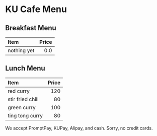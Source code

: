 # KU Cafe Menu

## Breakfast Menu

| Item                                   | Price |
|:---------------------------------------|------:|
| nothing yet                            |  0.0  |

## Lunch Menu

| Item                                   | Price |
|:---------------------------------------|------:|
| red curry                              |  120  |
| stir fried chill                       |  80   |
| green curry                            |  100  |
| ting tong curry                        |  80   |




We accept PromptPay, KUPay, Alipay, and cash. Sorry, no credit cards.
